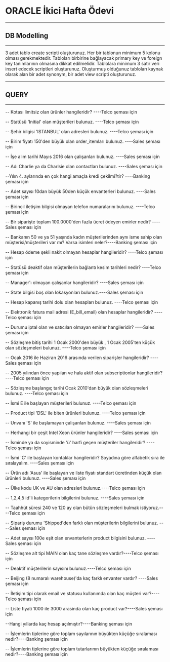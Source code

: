 # ORACLE İkici Hafta Ödevi


----------------
## DB Modelling
----------------
3 adet tablo create scripti oluşturunuz.
Her bir tablonun minimum 5 kolonu olması gerekmektedir.
Tabloları birbirine bağlayacak primary key ve foreign key tanımlarının olmasına dikkat edilmelidir.
Tablolara minimum 3 satır veri insert edecek scriptleri oluşturunuz.
Oluşturmuş olduğunuz tabloları kaynak olarak alan bir adet synonym, bir adet view scripti oluşturunuz.


---------
## QUERY
---------
-- Kotası limitsiz olan ürünler hangileridir? ----Telco şeması için

-- Statüsü 'Initial' olan müşterileri bulunuz. ----Telco şeması için

-- Şehir bilgisi 'ISTANBUL' olan adresleri bulunuz. ----Telco şeması için

-- Birim fiyatı 150'den büyük olan order_itemları bulunuz. ----Sales şeması için

-- İşe alım tarihi Mayıs 2016 olan çalışanları bulunuz. ----Sales şeması için

-- Adı Charlie ya da Charlsie olan contactları bulunuz. ----Sales şeması için

--Yılın 4. aylarında en çok hangi amaçla kredi çekilmi?tir? ----Banking şeması için

-- Adet sayısı 10dan büyük 50den küçük envanterleri bulunuz. ----Sales şeması için

-- Birincil iletişim bilgisi olmayan telefon numaralarını bulunuz. ----Telco şeması için

-- Bir siparişte toplam 100.0000'den fazla ücret ödeyen emirler nedir? ----Sales şeması için

-- Bankanın 50 ve ya 51 yaşında kadın müşterilerinden aynı isme sahip olan müşterisi/müşterileri var mı? Varsa isimleri neler?----Banking şeması için

-- Hesap ödeme şekli nakit olmayan hesaplar hangileridir? ----Telco şeması için

-- Statüsü deaktif olan müşterilerin bağlantı kesim tarihleri nedir? ----Telco şeması için

-- Manager'ı olmayan çalışanlar hangileridir? ----Sales şeması için

-- State bilgisi boş olan lokasyonları bulunuz.----Sales şeması için

-- Hesap kapanış tarihi dolu olan hesapları bulunuz. ----Telco şeması için

-- Elektronik fatura mail adresi (E_bill_email) olan hesaplar hangileridir? ----Telco şeması için

-- Durumu iptal olan ve satıcıları olmayan emirler hangileridir? ----Sales şeması için

-- Sözleşme bitiş tarihi 1 Ocak 2000'den büyük , 1 Ocak 2005'ten küçük olan sözleşmeleri bulunuz. ----Telco şeması için

-- Ocak 2016 ile Haziran 2016 arasında verilen siparişler hangileridir? ----Sales şeması için

-- 2005 yılından önce yapılan ve hala aktif olan subscriptionlar hangileridir?  ----Telco şeması için

-- Sözleşme başlangıç tarihi Ocak 2010'dan büyük olan sözleşmeleri bulunuz. ----Telco şeması için

-- İsmi E ile başlayan müşterileri bulunuz. ----Telco şeması için

-- Product tipi 'DSL' ile biten ürünleri bulunuz. ----Telco şeması için

-- Unvanı 'S' ile başlamayan çalışanları bulunuz. ----Sales şeması için

-- Herhangi bir çeşit Intel Xeon ürünler hangileridir? ----Sales şeması için

-- İsminde ya da soyisminde 'ü' harfi geçen müşteriler hangileridir? ----Telco şeması için

-- İsmi 'C' ile başlayan kontaklar hangileridir? Soyadına göre alfabetik sıra ile sıralayalım. ----Sales şeması için

-- Ürün adı 'Asus' ile başlayan ve liste fiyatı standart ücretinden küçük olan ürünleri bulunuz. ----Sales şeması için

-- Ülke kodu UK ve AU olan adresleri bulunuz.----Telco şeması için

-- 1,2,4,5 id'li kategorilerin bilgilerini bulunuz. ----Sales şeması için

-- Taahhüt süresi 240 ve 120 ay olan bütün sözleşmeleri bulmak istiyoruz.----Telco şeması için

-- Sipariş durumu 'Shipped'den farklı olan müşterilerin bilgilerini bulunuz. ----Sales şeması için

-- Adet sayısı 100e eşit olan envanterlerin product bilgisini bulunuz. ----Sales şeması için

-- Sözleşme alt tipi MAIN olan kaç tane sözleşme vardır?----Telco şeması için

-- Deaktif müşterilerin sayısını bulunuz.----Telco şeması için

-- Beijing (8 numaralı warehouse)'da kaç farklı envanter vardır? ----Sales şeması için

-- İletişim tipi olarak email ve statusu kullanımda olan kaç müşteri var?----Telco şeması için

-- Liste fiyati 1000 ile 3000 arasinda olan kaç product var?----Sales şeması için

--Hangi yıllarda kaç hesap açılmıştır?----Banking şeması için

-- İşlemlerin tiplerine göre toplam sayılarının büyükten küçüğe sıralaması nedir?----Banking şeması için

-- İşlemlerin tiplerine göre toplam tutarlarının büyükten küçüğe sıralaması nedir?----Banking şeması için
